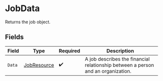 # JobData

Returns the job object.


## Fields

| Field                                                                            | Type                                                                             | Required                                                                         | Description                                                                      |
| -------------------------------------------------------------------------------- | -------------------------------------------------------------------------------- | -------------------------------------------------------------------------------- | -------------------------------------------------------------------------------- |
| `Data`                                                                           | [JobResource](../../Models/Components/JobResource.md)                            | :heavy_check_mark:                                                               | A job describes the financial relationship between a person and an organization. |